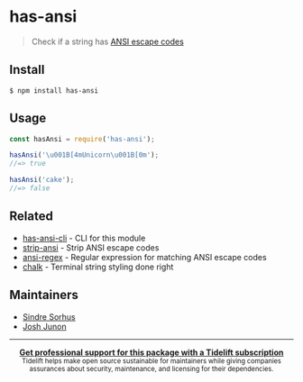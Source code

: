 # has-ansi

> Check if a string has [ANSI escape codes](https://en.wikipedia.org/wiki/ANSI_escape_code)


## Install

```
$ npm install has-ansi
```


## Usage

```js
const hasAnsi = require('has-ansi');

hasAnsi('\u001B[4mUnicorn\u001B[0m');
//=> true

hasAnsi('cake');
//=> false
```


## Related

- [has-ansi-cli](https://github.com/chalk/has-ansi-cli) - CLI for this module
- [strip-ansi](https://github.com/chalk/strip-ansi) - Strip ANSI escape codes
- [ansi-regex](https://github.com/chalk/ansi-regex) - Regular expression for matching ANSI escape codes
- [chalk](https://github.com/chalk/chalk) - Terminal string styling done right


## Maintainers

- [Sindre Sorhus](https://github.com/sindresorhus)
- [Josh Junon](https://github.com/qix-)


---

<div align="center">
	<b>
		<a href="https://tidelift.com/subscription/pkg/npm-has-ansi?utm_source=npm-has-ansi&utm_medium=referral&utm_campaign=readme">Get professional support for this package with a Tidelift subscription</a>
	</b>
	<br>
	<sub>
		Tidelift helps make open source sustainable for maintainers while giving companies<br>assurances about security, maintenance, and licensing for their dependencies.
	</sub>
</div>
